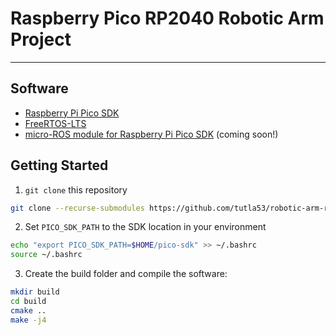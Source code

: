 # Raspberry Pico RP2040 Robotic Arm Project
***
## Software

<ul>
  <li> <a href="https://github.com/raspberrypi/pico-sdk">Raspberry Pi Pico SDK</a> </li>
  <li> <a href="https://github.com/FreeRTOS/FreeRTOS-LTS.git">FreeRTOS-LTS</a> </li>
  <li> <a href="https://github.com/micro-ROS/micro_ros_raspberrypi_pico_sdk.git">micro-ROS module for Raspberry Pi Pico SDK</a> (coming soon!)</li>
</ul> 

## Getting Started
1. `git clone` this repository
```bash
git clone --recurse-submodules https://github.com/tutla53/robotic-arm-rp2040.git
```
2. Set `PICO_SDK_PATH` to the SDK location in your environment
```bash
echo "export PICO_SDK_PATH=$HOME/pico-sdk" >> ~/.bashrc
source ~/.bashrc
```
3. Create the build folder and compile the software:
```bash
mkdir build
cd build
cmake ..
make -j4
```
